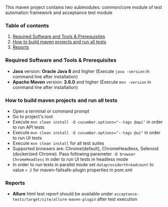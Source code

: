 This maven project contains two submodules: common/core module of test automation framework and acceptance test module

### Table of contents
1. [Required Software and Tools & Prerequisites](#required-software-and-tools)
2. [How to build maven projects and run all tests](#how-to-run-acceptance-tests)
3. [Reports](#reports)

<a name="required-software-and-tools"></a>
### Required Software and Tools & Prerequisites

* **Java** version: **Oracle Java 8** and higher (Execute `java -version` in command line after installation)
* **Apache Maven** version: **3.6.0** and higher (Execute `mvn -version` in command line after installation)

 <a name="how-to-run-acceptance-tests"></a>
### How to build maven projects and run all tests 

* Open a terminal or command prompt
* Go to project's root
* Execute `mvn clean install -D cucumber.options="--tags @api"` in order to run API tests
* Execute `mvn clean install -D cucumber.options="--tags @ui"` in order to run UI tests
* Execute `mvn clean install` for all test suites
* Supported browsers are: Chrome(default), ChromeHeadless, Selenoid (dockerized Chrome). Pass following parameter `-D browser ChromeHeadless` in oder to run UI tests in headless mode
* In order to run tests in parallel mode set `dataproviderthreadcount` to value `> 2` for maven-failsafe-plugin properties in pom.xml

<a name="reports"></a>
### Reports  

* **Allure** html test report should be available under `acceptance-tests/target/site/allure-maven-plugin` after test execution
